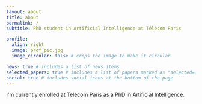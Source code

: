```yaml
---
layout: about
title: about
permalink: /
subtitle: PhD student in Artificial Intelligence at Télécom Paris

profile:
  align: right
  image: prof_pic.jpg
  image_circular: false # crops the image to make it circular

news: true # includes a list of news items
selected_papers: true # includes a list of papers marked as "selected={true}"
social: true # includes social icons at the bottom of the page
---
```


I'm currently enrolled at Télécom Paris as a PhD in Artificial Intelligence.
